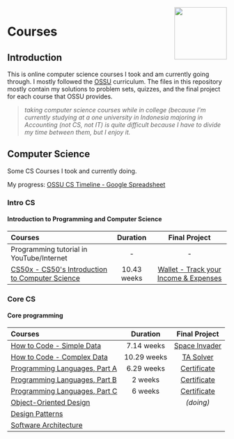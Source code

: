 <img src="https://img.icons8.com/color/480/null/code-folder.png" align="right" width="120px"/>

# Courses

## Introduction

This is online computer science courses I took and am currently going through. I mostly followed the [OSSU](https://github.com/ossu/computer-science) curriculum. The files in this repository mostly contain my solutions to problem sets, quizzes, and the final project for each course that OSSU provides.

> *taking computer science courses while in college (because I'm  currently studying at a one university in Indonesia majoring in Accounting (not CS, not IT) is quite difficult because I have to divide my time between them, but I enjoy it.*

## Computer Science

Some CS Courses I took and currently doing.

My progress: [OSSU CS Timeline - Google Spreadsheet](https://docs.google.com/spreadsheets/d/1w45IvRvgfUtbaNuHanKa2BeP8pjcueBCVTOZKnvo4QU/edit?usp=sharing)

### Intro CS

#### Introduction to Programming and Computer Science

Courses | Duration | Final Project
:-- | :--: | :--:
Programming tutorial in YouTube/Internet | - | -
[CS50x - CS50's Introduction to Computer Science](https://cs50.harvard.edu/x/2022/) | 10.43 weeks | [Wallet - Track your Income & Expenses](https://github.com/hasferrr/wallet)

### Core CS

#### Core programming

Courses | Duration | Final Project
:-- | :--: | :--:
[How to Code - Simple Data](https://www.edx.org/course/how-to-code-simple-data) | 7.14 weeks | [Space Invader](2_Core_CS/1_HowToCodeSimple/Final_Project)
[How to Code - Complex Data](https://www.edx.org/course/how-to-code-complex-data) | 10.29 weeks | [TA Solver](2_Core_CS/2_HowToCodeComplex/Final_Project)
[Programming Languages, Part A](https://www.coursera.org/learn/programming-languages) | 6.29 weeks | [Certificate](https://www.coursera.org/account/accomplishments/verify/Y9LAEKAMR8J5)
[Programming Languages, Part B](https://www.coursera.org/learn/programming-languages-part-b) | 2 weeks | [Certificate](https://www.coursera.org/account/accomplishments/verify/HQYP2T5BK5FA)
[Programming Languages, Part C](https://www.coursera.org/learn/programming-languages-part-c) | 6 weeks | [Certificate](https://www.coursera.org/account/accomplishments/verify/BCBPTHQDZVNA)
[Object-Oriented Design](https://www.coursera.org/learn/object-oriented-design) | | *(doing)*
[Design Patterns](https://www.coursera.org/learn/design-patterns) |
[Software Architecture](https://www.coursera.org/learn/software-architecture) |
